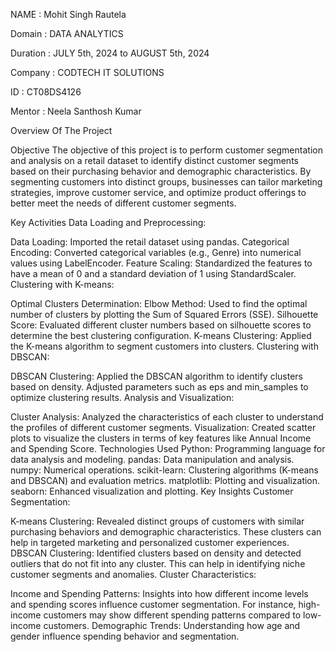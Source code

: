 NAME : Mohit Singh Rautela

Domain : DATA ANALYTICS

Duration : JULY 5th, 2024 to AUGUST 5th, 2024

Company :  CODTECH IT SOLUTIONS 

ID : CT08DS4126

Mentor :  Neela Santhosh Kumar 


Overview Of The Project 

Objective
The objective of this project is to perform customer segmentation and analysis on a retail dataset to identify distinct customer segments based on their purchasing behavior and demographic characteristics. By segmenting customers into distinct groups, businesses can tailor marketing strategies, improve customer service, and optimize product offerings to better meet the needs of different customer segments.

Key Activities
Data Loading and Preprocessing:

Data Loading: Imported the retail dataset using pandas.
Categorical Encoding: Converted categorical variables (e.g., Genre) into numerical values using LabelEncoder.
Feature Scaling: Standardized the features to have a mean of 0 and a standard deviation of 1 using StandardScaler.
Clustering with K-means:

Optimal Clusters Determination:
Elbow Method: Used to find the optimal number of clusters by plotting the Sum of Squared Errors (SSE).
Silhouette Score: Evaluated different cluster numbers based on silhouette scores to determine the best clustering configuration.
K-means Clustering: Applied the K-means algorithm to segment customers into clusters.
Clustering with DBSCAN:

DBSCAN Clustering: Applied the DBSCAN algorithm to identify clusters based on density. Adjusted parameters such as eps and min_samples to optimize clustering results.
Analysis and Visualization:

Cluster Analysis: Analyzed the characteristics of each cluster to understand the profiles of different customer segments.
Visualization: Created scatter plots to visualize the clusters in terms of key features like Annual Income and Spending Score.
Technologies Used
Python: Programming language for data analysis and modeling.
pandas: Data manipulation and analysis.
numpy: Numerical operations.
scikit-learn: Clustering algorithms (K-means and DBSCAN) and evaluation metrics.
matplotlib: Plotting and visualization.
seaborn: Enhanced visualization and plotting.
Key Insights
Customer Segmentation:

K-means Clustering: Revealed distinct groups of customers with similar purchasing behaviors and demographic characteristics. These clusters can help in targeted marketing and personalized customer experiences.
DBSCAN Clustering: Identified clusters based on density and detected outliers that do not fit into any cluster. This can help in identifying niche customer segments and anomalies.
Cluster Characteristics:

Income and Spending Patterns: Insights into how different income levels and spending scores influence customer segmentation. For instance, high-income customers may show different spending patterns compared to low-income customers.
Demographic Trends: Understanding how age and gender influence spending behavior and segmentation.
